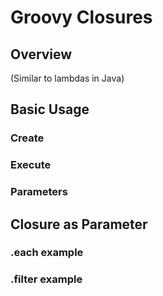 # Groovy Closures
## Overview
(Similar to lambdas in Java)
## Basic Usage
### Create
### Execute
### Parameters
## Closure as Parameter
### .each example
### .filter example

